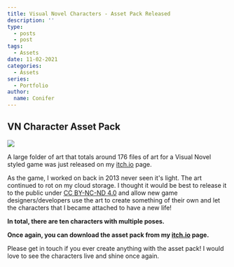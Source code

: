```yaml
---
title: Visual Novel Characters - Asset Pack Released
description: ''
type:
  - posts
  - post
tags:
  - Assets
date: 11-02-2021
categories:
  - Assets
series:
  - Portfolio
author:
  name: Conifer
---
```

## VN Character Asset Pack

![](https://i.ibb.co/DVKs5dm/vnassets-webpage.png#center)

A large folder of art that totals around 176 files of art for a Visual Novel styled game was just released on my [itch.io](https://conifer-dev.itch.io/visual-novel-characters-asset-pack) page.

As the game, I worked on back in 2013 never seen it's light. The art continued to rot on my cloud storage. I thought it would be best to release it to the public under [CC BY-NC-ND 4.0](https://creativecommons.org/licenses/by-nc-nd/4.0/) and allow new game designers/developers use the art to create something of their own and let the characters that I became attached to have a new life!

**In total, there are ten characters with multiple poses.**

**Once again, you can download the asset pack from my **[**itch.io**](https://conifer-dev.itch.io/visual-novel-characters-asset-pack)** page.**

Please get in touch if you ever create anything with the asset pack! I would love to see the characters live and shine once again.

[go]: https://golang.org/

[gohtmltemplate]: https://golang.org/pkg/html/template/
